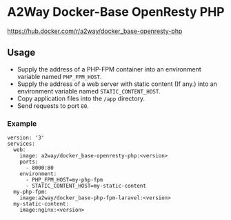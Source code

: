 # A2Way Docker-Base OpenResty PHP

https://hub.docker.com/r/a2way/docker_base-openresty-php

## Usage

- Supply the address of a PHP-FPM container into an environment variable named `PHP_FPM_HOST`.
- Supply the address of a web server with static content (If any.) into an environment variable named `STATIC_CONTENT_HOST`.
- Copy application files into the `/app` directory.
- Send requests to port `80`.

### Example
    version: '3'
    services:
      web:
        image: a2way/docker_base-openresty-php:<version>
        ports:
          - 8000:80
        environment:
          - PHP_FPM_HOST=my-php-fpm
          - STATIC_CONTENT_HOST=my-static-content
      my-php-fpm:
        image:a2way/docker_base-php-fpm-laravel:<version>
      my-static-content:
        image:nginx:<version>
